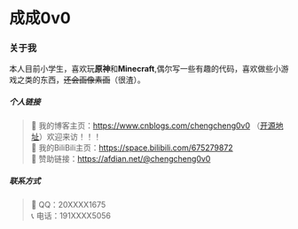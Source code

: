 # 成成0v0
### 关于我
本人目前小学生，喜欢玩**原神**和**Minecraft**,偶尔写一些有趣的代码，喜欢做些小游戏之类的东西，~~还会画像素画~~（很渣）。
##### 个人链接
>🔗 我的博客主页：https://www.cnblogs.com/chengcheng0v0 （[开源地址](https://github.com/ChengCheng0v0/cnblogs)）欢迎来访！！！  
>🧨 我的BiliBili主页：https://space.bilibili.com/675279872  
>🧧 赞助链接：https://afdian.net/@chengcheng0v0  
##### 联系方式
>🐧  QQ：20XXXX1675  
>📞  电话：191XXXX5056
